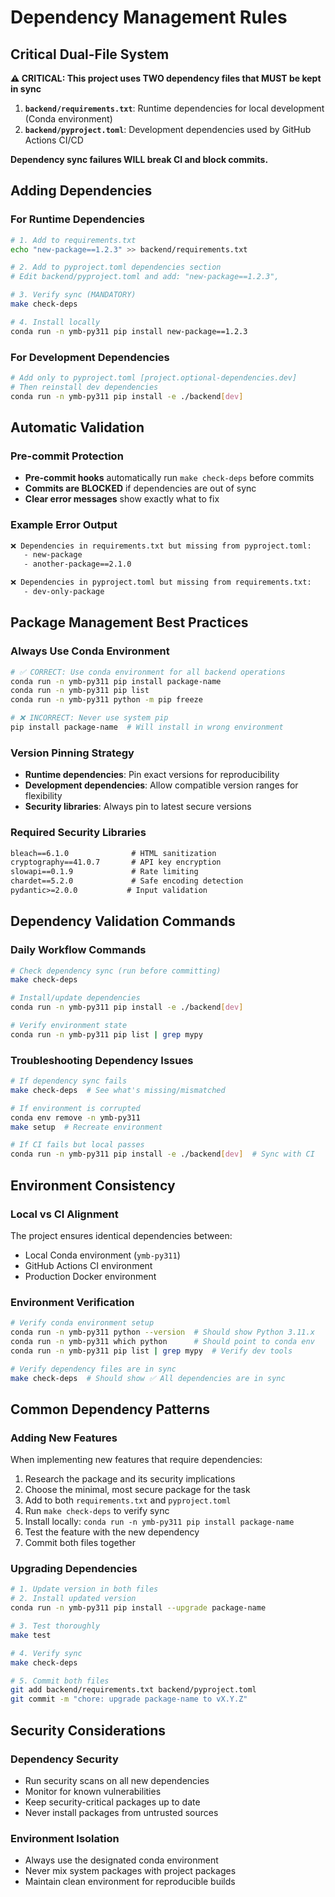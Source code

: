 # Dependency Management Rules

## Critical Dual-File System

**⚠️ CRITICAL: This project uses TWO dependency files that MUST be kept in sync**

1. **`backend/requirements.txt`**: Runtime dependencies for local development (Conda environment)
2. **`backend/pyproject.toml`**: Development dependencies used by GitHub Actions CI/CD

**Dependency sync failures WILL break CI and block commits.**

## Adding Dependencies

### For Runtime Dependencies

```bash
# 1. Add to requirements.txt
echo "new-package==1.2.3" >> backend/requirements.txt

# 2. Add to pyproject.toml dependencies section
# Edit backend/pyproject.toml and add: "new-package==1.2.3",

# 3. Verify sync (MANDATORY)
make check-deps

# 4. Install locally
conda run -n ymb-py311 pip install new-package==1.2.3
```

### For Development Dependencies

```bash
# Add only to pyproject.toml [project.optional-dependencies.dev]
# Then reinstall dev dependencies
conda run -n ymb-py311 pip install -e ./backend[dev]
```

## Automatic Validation

### Pre-commit Protection

- **Pre-commit hooks** automatically run `make check-deps` before commits
- **Commits are BLOCKED** if dependencies are out of sync
- **Clear error messages** show exactly what to fix

### Example Error Output

```bash
❌ Dependencies in requirements.txt but missing from pyproject.toml:
   - new-package
   - another-package==2.1.0

❌ Dependencies in pyproject.toml but missing from requirements.txt:
   - dev-only-package
```

## Package Management Best Practices

### Always Use Conda Environment

```bash
# ✅ CORRECT: Use conda environment for all backend operations
conda run -n ymb-py311 pip install package-name
conda run -n ymb-py311 pip list
conda run -n ymb-py311 python -m pip freeze

# ❌ INCORRECT: Never use system pip
pip install package-name  # Will install in wrong environment
```

### Version Pinning Strategy

- **Runtime dependencies**: Pin exact versions for reproducibility
- **Development dependencies**: Allow compatible version ranges for flexibility
- **Security libraries**: Always pin to latest secure versions

### Required Security Libraries

```txt
bleach==6.1.0              # HTML sanitization
cryptography==41.0.7       # API key encryption
slowapi==0.1.9             # Rate limiting
chardet==5.2.0             # Safe encoding detection
pydantic>=2.0.0           # Input validation
```

## Dependency Validation Commands

### Daily Workflow Commands

```bash
# Check dependency sync (run before committing)
make check-deps

# Install/update dependencies
conda run -n ymb-py311 pip install -e ./backend[dev]

# Verify environment state
conda run -n ymb-py311 pip list | grep mypy
```

### Troubleshooting Dependency Issues

```bash
# If dependency sync fails
make check-deps  # See what's missing/mismatched

# If environment is corrupted
conda env remove -n ymb-py311
make setup  # Recreate environment

# If CI fails but local passes
conda run -n ymb-py311 pip install -e ./backend[dev]  # Sync with CI
```

## Environment Consistency

### Local vs CI Alignment

The project ensures identical dependencies between:

- Local Conda environment (`ymb-py311`)
- GitHub Actions CI environment
- Production Docker environment

### Environment Verification

```bash
# Verify conda environment setup
conda run -n ymb-py311 python --version  # Should show Python 3.11.x
conda run -n ymb-py311 which python      # Should point to conda env
conda run -n ymb-py311 pip list | grep mypy  # Verify dev tools

# Verify dependency files are in sync
make check-deps  # Should show ✅ All dependencies are in sync
```

## Common Dependency Patterns

### Adding New Features

When implementing new features that require dependencies:

1. Research the package and its security implications
2. Choose the minimal, most secure package for the task
3. Add to both `requirements.txt` and `pyproject.toml`
4. Run `make check-deps` to verify sync
5. Install locally: `conda run -n ymb-py311 pip install package-name`
6. Test the feature with the new dependency
7. Commit both files together

### Upgrading Dependencies

```bash
# 1. Update version in both files
# 2. Install updated version
conda run -n ymb-py311 pip install --upgrade package-name

# 3. Test thoroughly
make test

# 4. Verify sync
make check-deps

# 5. Commit both files
git add backend/requirements.txt backend/pyproject.toml
git commit -m "chore: upgrade package-name to vX.Y.Z"
```

## Security Considerations

### Dependency Security

- Run security scans on all new dependencies
- Monitor for known vulnerabilities
- Keep security-critical packages up to date
- Never install packages from untrusted sources

### Environment Isolation

- Always use the designated conda environment
- Never mix system packages with project packages
- Maintain clean environment for reproducible builds

